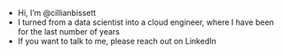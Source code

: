 - Hi, I’m @cillianbissett
- I turned from a data scientist into a cloud engineer, where I have been for the last number of years
- If you want to talk to me, please reach out on LinkedIn

<!---
cillianbissett/cillianbissett is a ✨ special ✨ repository because its `README.md` (this file) appears on your GitHub profile.
You can click the Preview link to take a look at your changes.
--->
